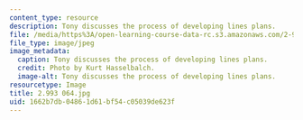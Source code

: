 ```yaml
---
content_type: resource
description: Tony discusses the process of developing lines plans.
file: /media/https%3A/open-learning-course-data-rc.s3.amazonaws.com/2-993-special-topics-in-mechanical-engineering-the-art-and-science-of-boat-design-january-iap-2007/1662b7db04861d61bf54c05039de623f_2993064.jpg
file_type: image/jpeg
image_metadata:
  caption: Tony discusses the process of developing lines plans.
  credit: Photo by Kurt Hasselbalch.
  image-alt: Tony discusses the process of developing lines plans.
resourcetype: Image
title: 2.993 064.jpg
uid: 1662b7db-0486-1d61-bf54-c05039de623f
---
```


